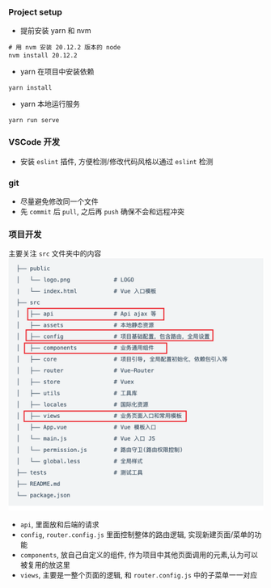 ### Project setup
- 提前安装 yarn 和 nvm

```
# 用 nvm 安装 20.12.2 版本的 node 
nvm install 20.12.2 
```

- yarn 在项目中安装依赖
```
yarn install
```

- yarn 本地运行服务
```
yarn run serve
```

### VSCode 开发 
- 安装 `eslint` 插件, 方便检测/修改代码风格以通过 `eslint` 检测

### git
- 尽量避免修改同一个文件
- 先 `commit` 后 `pull`, 之后再 `push` 确保不会和远程冲突

### 项目开发
主要关注 `src` 文件夹中的内容
![vue 结构](./docs/image.png)
- `api`, 里面放和后端的请求
- `config`, `router.config.js` 里面控制整体的路由逻辑, 实现新建页面/菜单的功能
- `components`, 放自己自定义的组件, 作为项目中其他页面调用的元素,认为可以被复用的放这里
- `views`, 主要是一整个页面的逻辑, 和 `router.config.js` 中的子菜单一一对应